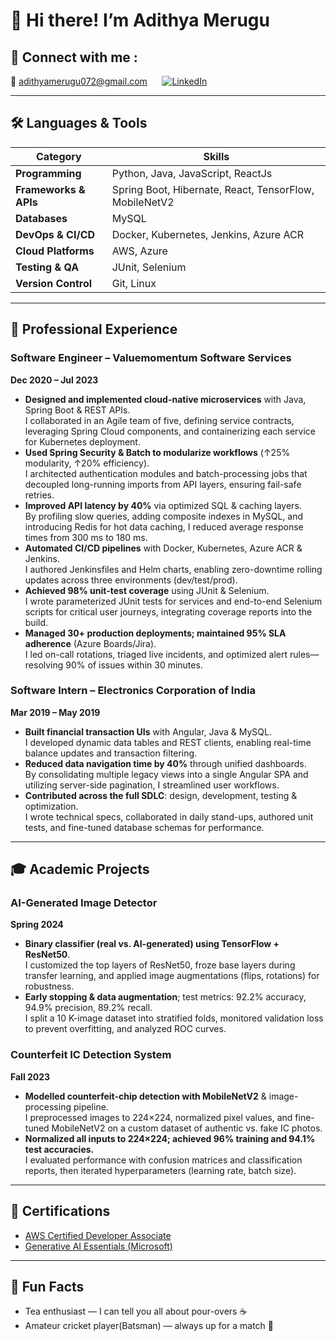 # 👋 Hi there! I’m Adithya Merugu

## 🔗 Connect with me :

<p>
  📧 <a href="mailto:adithyamerugu072@gmail.com">adithyamerugu072@gmail.com</a>
  &nbsp;&nbsp;&nbsp;&nbsp;
  <a href="https://www.linkedin.com/in/adithyamerugu/">
    <img src="https://img.shields.io/badge/LinkedIn-0077B5?style=flat&logo=linkedin&logoColor=white" alt="LinkedIn"/>
  </a>
</p>

---

## 🛠️ Languages & Tools


| Category              | Skills                                               |
|-----------------------|------------------------------------------------------|
| **Programming**       | Python, Java, JavaScript, ReactJs                         |
| **Frameworks & APIs** | Spring Boot, Hibernate, React, TensorFlow, MobileNetV2 |
| **Databases**         | MySQL                                                |
| **DevOps & CI/CD**    | Docker, Kubernetes, Jenkins, Azure ACR               |
| **Cloud Platforms**   | AWS, Azure                                           |
| **Testing & QA**      | JUnit, Selenium                                      |
| **Version Control**   | Git, Linux                                           |

---

## 💼 Professional Experience

### Software Engineer – Valuemomentum Software Services  
**Dec 2020 – Jul 2023**  
- **Designed and implemented cloud-native microservices** with Java, Spring Boot & REST APIs.  
  I collaborated in an Agile team of five, defining service contracts, leveraging Spring Cloud components, and containerizing each service for Kubernetes deployment.  
- **Used Spring Security & Batch to modularize workflows** (↑25% modularity, ↑20% efficiency).  
  I architected authentication modules and batch-processing jobs that decoupled long-running imports from API layers, ensuring fail-safe retries.  
- **Improved API latency by 40%** via optimized SQL & caching layers.  
  By profiling slow queries, adding composite indexes in MySQL, and introducing Redis for hot data caching, I reduced average response times from 300 ms to 180 ms.  
- **Automated CI/CD pipelines** with Docker, Kubernetes, Azure ACR & Jenkins.  
  I authored Jenkinsfiles and Helm charts, enabling zero-downtime rolling updates across three environments (dev/test/prod).  
- **Achieved 98% unit-test coverage** using JUnit & Selenium.  
  I wrote parameterized JUnit tests for services and end-to-end Selenium scripts for critical user journeys, integrating coverage reports into the build.  
- **Managed 30+ production deployments; maintained 95% SLA adherence** (Azure Boards/Jira).  
  I led on-call rotations, triaged live incidents, and optimized alert rules—resolving 90% of issues within 30 minutes.

### Software Intern – Electronics Corporation of India  
**Mar 2019 – May 2019**  
- **Built financial transaction UIs** with Angular, Java & MySQL.  
  I developed dynamic data tables and REST clients, enabling real-time balance updates and transaction filtering.  
- **Reduced data navigation time by 40%** through unified dashboards.  
  By consolidating multiple legacy views into a single Angular SPA and utilizing server-side pagination, I streamlined user workflows.  
- **Contributed across the full SDLC**: design, development, testing & optimization.  
  I wrote technical specs, collaborated in daily stand-ups, authored unit tests, and fine-tuned database schemas for performance.

---

## 🎓 Academic Projects

### AI-Generated Image Detector  
**Spring 2024**  
- **Binary classifier (real vs. AI-generated) using TensorFlow + ResNet50**.  
  I customized the top layers of ResNet50, froze base layers during transfer learning, and applied image augmentations (flips, rotations) for robustness.  
- **Early stopping & data augmentation**; test metrics: 92.2% accuracy, 94.9% precision, 89.2% recall.  
  I split a 10 K-image dataset into stratified folds, monitored validation loss to prevent overfitting, and analyzed ROC curves.

### Counterfeit IC Detection System  
**Fall 2023**  
- **Modelled counterfeit-chip detection with MobileNetV2** & image-processing pipeline.  
  I preprocessed images to 224×224, normalized pixel values, and fine-tuned MobileNetV2 on a custom dataset of authentic vs. fake IC photos.  
- **Normalized all inputs to 224×224; achieved 96% training and 94.1% test accuracies.**  
  I evaluated performance with confusion matrices and classification reports, then iterated hyperparameters (learning rate, batch size).

---

## 🏅 Certifications

- [AWS Certified Developer Associate](https://cp.certmetrics.com/amazon/en/public/verify/credential/f2fd943508c64ba3b9bbeabd8227cba6)  
- [Generative AI Essentials (Microsoft)](https://www.linkedin.com/learning/certificates/2ad3e72f558b809e31703be3fd9621bf1895b7553dffcdf849a802657eb0d769?trk=share_certificate)

---



## 🎉 Fun Facts
 
- Tea enthusiast — I can tell you all about pour-overs ☕  
- Amateur cricket player(Batsman) — always up for a match 🏏   
